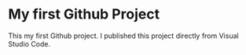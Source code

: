 # My first Github Project
This my first Github project. I published this project directly from Visual Studio Code.